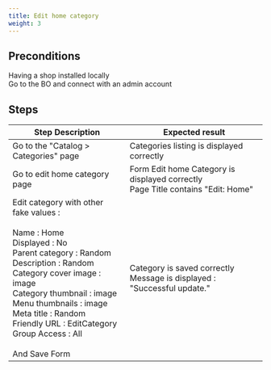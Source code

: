 ```yaml
---
title: Edit home category
weight: 3
---
```


## Preconditions

Having a shop installed locally\
Go to the BO and connect with an admin account
## Steps
| Step Description | Expected result |
| ----- | ----- |
| Go to the "Catalog > Categories" page | Categories listing is displayed correctly |
| Go to edit home category page | Form Edit home Category is displayed correctly<br>Page Title contains "Edit: Home" |
| Edit category with other fake values :<br><br>Name : Home<br>Displayed : No<br>Parent category : Random<br>Description : Random<br>Category cover image : image<br>Category thumbnail : image<br>Menu thumbnails : image<br>Meta title : Random<br>Friendly URL : EditCategory<br>Group Access : All<br><br>And Save Form | Category is saved correctly<br>Message is displayed : "Successful update." |
